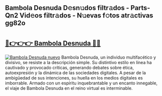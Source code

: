 ## Bambola Desnuda D𝚎sn𝚞dos filtr𝚊dos - Parts-Qn2 Vid𝚎os filtr𝚊dos - N𝚞evas f𝚘tos atr𝚊ctivas gg82o

# <h2><a href="http://mb4qs5.tromn.icu/?c=Bambola+Desnuda">🔗👉👉👉 Bambola Desnuda 🔗🔗</a></h2>

[![Bambola Desnuda nuevo](https://i.imgur.com/pEAQMta.gif)](http://mb4qs5.tromn.icu/?c=Bambola+Desnuda)
Bambola Desnuda, un individuo multifacético y divisivo, se resiste a la descripción simple. Su distintivo estilo en línea ha cautivado y provocado críticas, generando debates sobre ética, autoexpresión y la dinámica de las sociedades digitales. A pesar de la ambigüedad de sus intenciones, su huella en los medios digitales es imborrable. Armado con un espíritu inquebrantable y un encanto innegable, el viaje de Bambola Desnuda en el reino virtual es interminable.
